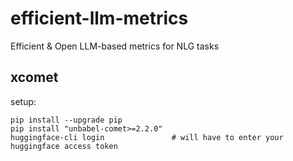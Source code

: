 # efficient-llm-metrics
Efficient &amp; Open LLM-based metrics for NLG tasks


## xcomet

setup:

```
pip install --upgrade pip
pip install "unbabel-comet>=2.2.0"
huggingface-cli login               # will have to enter your huggingface access token
```